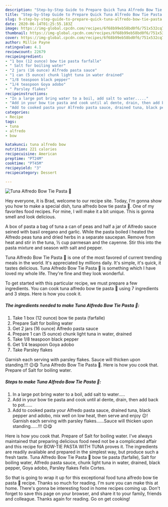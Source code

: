 ```yaml
---
description: "Step-by-Step Guide to Prepare Quick Tuna Alfredo Bow Tie Pasta 🍝"
title: "Step-by-Step Guide to Prepare Quick Tuna Alfredo Bow Tie Pasta 🍝"
slug: 9-step-by-step-guide-to-prepare-quick-tuna-alfredo-bow-tie-pasta
date: 2020-06-14T01:25:55.183Z
image: https://img-global.cpcdn.com/recipes/6f68b99eb58bd0f6/751x532cq70/tuna-alfredo-bow-tie-pasta-🍝-recipe-main-photo.jpg
thumbnail: https://img-global.cpcdn.com/recipes/6f68b99eb58bd0f6/751x532cq70/tuna-alfredo-bow-tie-pasta-🍝-recipe-main-photo.jpg
cover: https://img-global.cpcdn.com/recipes/6f68b99eb58bd0f6/751x532cq70/tuna-alfredo-bow-tie-pasta-🍝-recipe-main-photo.jpg
author: Millie Payne
ratingvalue: 4.1
reviewcount: 22679
recipeingredient:
- "1 box (12 ounce) bow tie pasta farfalle"
- " Salt for boiling water"
- "2 jars (16 ounce) Alfredo pasta sauce"
- "1 can (5 ounce) chunk light tuna in water drained"
- "1/8 teaspoon black pepper"
- "1/4 teaspoon Goya adobo"
- " Parsley flakes"
recipeinstructions:
- "In a large pot bring water to a boil, add salt to water....."
- "Add in your bow tie pasta and cook until al dente, drain, then add back to pot......"
- "Add to cooked pasta your Alfredo pasta sauce, drained tuna, black pepper and adobo, mix well on low heat, then serve and enjoy 😉! Garnish each serving with parsley flakes......Sauce will thicken upon standing......!!! 😉😋"
categories:
- Recipe
tags:
- tuna
- alfredo
- bow

katakunci: tuna alfredo bow 
nutrition: 221 calories
recipecuisine: American
preptime: "PT24M"
cooktime: "PT45M"
recipeyield: "3"
recipecategory: Dessert

---
```



![Tuna Alfredo Bow Tie Pasta 🍝](https://img-global.cpcdn.com/recipes/6f68b99eb58bd0f6/751x532cq70/tuna-alfredo-bow-tie-pasta-🍝-recipe-main-photo.jpg)

Hey everyone, it is Brad, welcome to our recipe site. Today, I'm gonna show you how to make a special dish, tuna alfredo bow tie pasta 🍝. One of my favorites food recipes. For mine, I will make it a bit unique. This is gonna smell and look delicious.

A box of pasta a bag of tuna a can of peas and half a jar of Alfredo sauce seined with basil oregano and garlic. While the pasta boiled I heated the Alfredo peas tuna and dried herbs in a separate saucepan. Remove from heat and stir in the tuna, ½ cup parmesan and the cayenne. Stir this into the pasta mixture and season with salt and pepper.

Tuna Alfredo Bow Tie Pasta 🍝 is one of the most favored of current trending meals in the world. It's appreciated by millions daily. It's simple, it's quick, it tastes delicious. Tuna Alfredo Bow Tie Pasta 🍝 is something which I have loved my whole life. They're fine and they look wonderful.


To get started with this particular recipe, we must prepare a few ingredients. You can cook tuna alfredo bow tie pasta 🍝 using 7 ingredients and 3 steps. Here is how you cook it.

<!--inarticleads1-->

##### The ingredients needed to make Tuna Alfredo Bow Tie Pasta 🍝:

1. Take 1 box (12 ounce) bow tie pasta (farfalle)
1. Prepare  Salt for boiling water
1. Get 2 jars (16 ounce) Alfredo pasta sauce
1. Prepare 1 can (5 ounce) chunk light tuna in water, drained
1. Take 1/8 teaspoon black pepper
1. Get 1/4 teaspoon Goya adobo
1. Take  Parsley flakes


Garnish each serving with parsley flakes. Sauce will thicken upon standing.!!! 😉😋 Tuna Alfredo Bow Tie Pasta 🍝. Here is how you cook that. Prepare of Salt for boiling water. 

<!--inarticleads2-->

##### Steps to make Tuna Alfredo Bow Tie Pasta 🍝:

1. In a large pot bring water to a boil, add salt to water.....
1. Add in your bow tie pasta and cook until al dente, drain, then add back to pot......
1. Add to cooked pasta your Alfredo pasta sauce, drained tuna, black pepper and adobo, mix well on low heat, then serve and enjoy 😉! Garnish each serving with parsley flakes......Sauce will thicken upon standing......!!! 😉😋


Here is how you cook that. Prepare of Salt for boiling water. I&#39;ve always maintained that preparing delicious food need not be a complicated affair and this recipe for BOW-TIE PASTA WITH TUNA proves it. The ingredients are readily available and prepared in the simplest way, but produce such a fresh taste. Tuna Alfredo Bow Tie Pasta 🍝 bow tie pasta (farfalle), Salt for boiling water, Alfredo pasta sauce, chunk light tuna in water, drained, black pepper, Goya adobo, Parsley flakes Felix Cortes. 

So that is going to wrap it up for this exceptional food tuna alfredo bow tie pasta 🍝 recipe. Thanks so much for reading. I'm sure you can make this at home. There's gonna be interesting food in home recipes coming up. Don't forget to save this page on your browser, and share it to your family, friends and colleague. Thanks again for reading. Go on get cooking!
